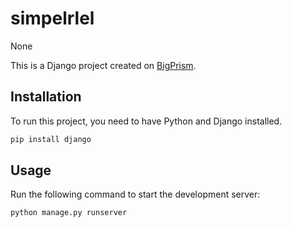 # simpelrlel

None

This is a Django project created on [BigPrism](https://www.bigprism.in).

## Installation

To run this project, you need to have Python and Django installed.

```bash
pip install django
```

## Usage

Run the following command to start the development server:

```bash
python manage.py runserver
```

